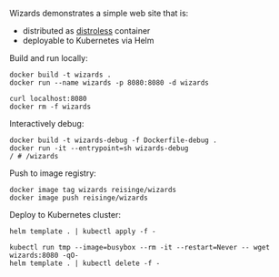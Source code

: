 Wizards demonstrates a simple web site that is:

- distributed as [distroless](https://github.com/GoogleContainerTools/distroless) container
- deployable to Kubernetes via Helm

Build and run locally:

```
docker build -t wizards .
docker run --name wizards -p 8080:8080 -d wizards

curl localhost:8080
docker rm -f wizards
```

Interactively debug:

```
docker build -t wizards-debug -f Dockerfile-debug .
docker run -it --entrypoint=sh wizards-debug
/ # /wizards
```

Push to image registry:

```
docker image tag wizards reisinge/wizards
docker image push reisinge/wizards
```

Deploy to Kubernetes cluster:

```
helm template . | kubectl apply -f -

kubectl run tmp --image=busybox --rm -it --restart=Never -- wget wizards:8080 -qO-
helm template . | kubectl delete -f -
```